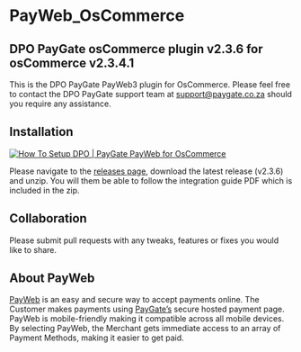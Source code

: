 # PayWeb_OsCommerce
## DPO PayGate osCommerce plugin v2.3.6 for osCommerce v2.3.4.1

This is the DPO PayGate PayWeb3 plugin for OsCommerce. Please feel free to contact the DPO PayGate support team at support@paygate.co.za should you require any assistance.

## Installation
[![How To Setup DPO | PayGate PayWeb for OsCommerce](https://www.appinlet.com/wp-content/uploads/2018/09/OsCommerce-Integration.jpg)](https://www.youtube.com/watch?v=mgyA9_TNBeI "How To Setup DPO | PayGate PayWeb for OsCommerce")

Please navigate to the [releases page](https://github.com/PayGate/PayWeb_OsCommerce/releases), download the latest release (v2.3.6) and unzip. You will them be able to follow the integration guide PDF which is included in the zip.

## Collaboration

Please submit pull requests with any tweaks, features or fixes you would like to share.

## About PayWeb

[PayWeb](https://www.paygate.co.za/paygate-products/payweb/) is an easy and secure way to accept payments online. The Customer makes payments using [PayGate’s](https://www.paygate.co.za/) secure hosted payment page. PayWeb is mobile-friendly making it compatible across all mobile devices. By selecting PayWeb, the Merchant gets immediate access to an array of Payment Methods, making it easier to get paid.
